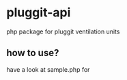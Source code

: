 # pluggit-api
php package for pluggit ventilation units

## how to use?
have a look at sample.php for 
